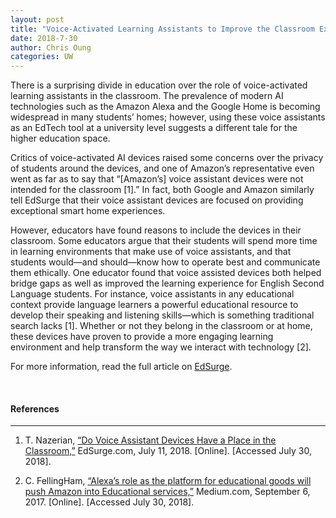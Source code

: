 ```yaml
---
layout: post
title: "Voice-Activated Learning Assistants to Improve the Classroom Experience" 
date: 2018-7-30
author: Chris Oung
categories: UW
---
```


There is a surprising divide in education over the role of voice-activated learning assistants in the classroom. The prevalence of modern AI technologies such as the Amazon Alexa and the Google Home is becoming widespread in many students’ homes; however, using these voice assistants as an EdTech tool at a university level suggests a different tale for the higher education space. 
<!--more-->
Critics of voice-activated AI devices raised some concerns over the privacy of students around the devices, and one of Amazon’s representative even went as far as to say that “[Amazon’s] voice assistant devices were not intended for the classroom [1].” In fact, both Google and Amazon similarly tell EdSurge that their voice assistant devices are focused on providing exceptional smart home experiences.

However, educators have found reasons to include the devices in their classroom. Some educators argue that their students will spend more time in learning environments that make use of voice assistants, and that students would—and should—know how to operate best and communicate them ethically. One educator found that voice assisted devices both helped bridge gaps as well as improved the learning experience for English Second Language students. For instance, voice assistants in any educational context provide language learners a powerful educational resource to develop their speaking and listening skills—which is something traditional search lacks [1]. Whether or not they belong in the classroom or at home, these devices have proven to provide a more engaging learning environment and help transform the way we interact with technology [2].

For more information, read the full article on [EdSurge](https://www.edsurge.com/news/2018-07-11-do-voice-assistant-devices-have-a-place-in-the-classroom).

<br/>

#### References
---

1. T. Nazerian, [“Do Voice Assistant Devices Have a Place in the Classroom,”](https://www.edsurge.com/news/2018-07-11-do-voice-assistant-devices-have-a-place-in-the-classroom) EdSurge.com, July 11, 2018. [Online]. [Accessed July 30, 2018].

2. C. FellingHam, [“Alexa’s role as the platform for educational goods will push Amazon into Educational services,”](https://medium.com/human-learning/alexa-amazons-trojan-horse-as-an-education-platform-8e284d7e3ca0 ) Medium.com, September 6, 2017. [Online]. [Accessed July 30, 2018]. 



